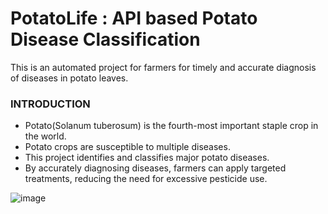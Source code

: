 # PotatoLife : API based Potato Disease Classification 

This is an automated project for farmers for timely and accurate diagnosis of diseases in potato leaves.

### INTRODUCTION
- Potato(Solanum tuberosum) is the fourth-most important staple crop in the world.   
- Potato crops are susceptible to multiple diseases.
- This project identifies and classifies major potato diseases.
- By accurately diagnosing diseases, farmers can apply targeted treatments, reducing the need for excessive pesticide use.

![image](https://github.com/KD-Blitz/PotatoLife/assets/118080140/d31e8943-9e5d-4524-b15a-141998694ce5)
